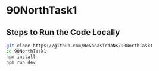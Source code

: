 # 90NorthTask1

## Steps to Run the Code Locally

```bash
git clone https://github.com/RevanasiddaNK/90NorthTask1
cd 90NorthTask1
npm install
npm run dev



